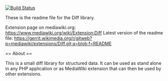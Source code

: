 [![Build Status](https://secure.travis-ci.org/JeroenDeDauw/Diff.png?branch=master)](http://travis-ci.org/JeroenDeDauw/Diff)

These is the readme file for the Diff library.

Extension page on mediawiki.org: https://www.mediawiki.org/wiki/Extension:Diff
Latest version of the readme file: https://gerrit.wikimedia.org/r/gitweb?p=mediawiki/extensions/Diff.git;a=blob;f=README

== About ==

This is a small diff library for structured data. It can be used as stand alone in
any PHP application or as MediaWiki extension that can then be used by other extensions.

